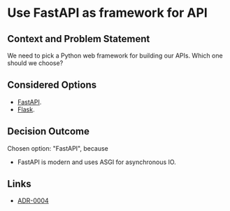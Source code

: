 # Use FastAPI as framework for API

## Context and Problem Statement

We need to pick a Python web framework for building our APIs.
Which one should we choose?

## Considered Options

* [FastAPI](https://fastapi.tiangolo.com/).
* [Flask](https://flask.palletsprojects.com/).

## Decision Outcome

Chosen option: "FastAPI", because 
* FastAPI is modern and uses ASGI for asynchronous IO.

## Links

* [ADR-0004](0004-use-python-for-api.md)